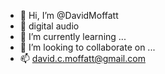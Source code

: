 - 👋 Hi, I’m @DavidMoffatt
- 👀 digital audio
- 🌱 I’m currently learning ...
- 💞️ I’m looking to collaborate on ...
- 📫 david.c.moffatt@gmail.com

<!---
DavidMoffatt/DavidMoffatt is a ✨ special ✨ repository because its `README.md` (this file) appears on your GitHub profile.
You can click the Preview link to take a look at your changes.
--->
